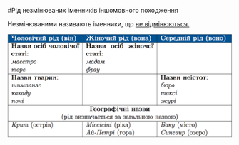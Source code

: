 #Рiд незмiнюваних iменникiв iншомовного походження


Незмінюваними називають іменники, що <a href="">не відмінюються.</a>


<div class="center">
<img src="../pics/5/5.png" width="700px" class="center"/>
</div>
<br>